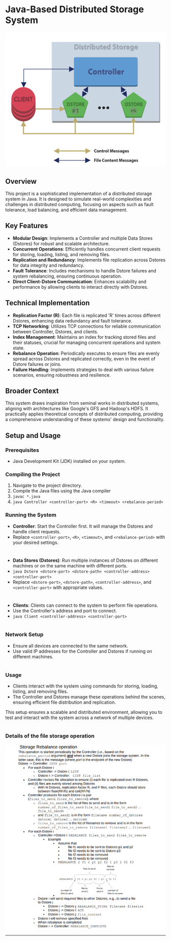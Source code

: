 # Java-Based Distributed Storage System

![Example Image](./YnzUALn.jpeg)

## Overview
This project is a sophisticated implementation of a distributed storage system in Java. It is designed to simulate real-world complexities and challenges in distributed computing, focusing on aspects such as fault tolerance, load balancing, and efficient data management.

## Key Features
- **Modular Design**: Implements a Controller and multiple Data Stores (Dstores) for robust and scalable architecture.
- **Concurrent Operations**: Efficiently handles concurrent client requests for storing, loading, listing, and removing files.
- **Replication and Redundancy**: Implements file replication across Dstores for data integrity and redundancy.
- **Fault Tolerance**: Includes mechanisms to handle Dstore failures and system rebalancing, ensuring continuous operation.
- **Direct Client-Dstore Communication**: Enhances scalability and performance by allowing clients to interact directly with Dstores.

## Technical Implementation
- **Replication Factor (R)**: Each file is replicated 'R' times across different Dstores, enhancing data redundancy and fault tolerance.
- **TCP Networking**: Utilizes TCP connections for reliable communication between Controller, Dstores, and clients.
- **Index Management**: Maintains an index for tracking stored files and their statuses, crucial for managing concurrent operations and system state.
- **Rebalance Operation**: Periodically executes to ensure files are evenly spread across Dstores and replicated correctly, even in the event of Dstore failures or joins.
- **Failure Handling**: Implements strategies to deal with various failure scenarios, ensuring robustness and resilience.

## Broader Context
This system draws inspiration from seminal works in distributed systems, aligning with architectures like Google's GFS and Hadoop's HDFS. It practically applies theoretical concepts of distributed computing, providing a comprehensive understanding of these systems' design and functionality.

## Setup and Usage

### Prerequisites
- Java Development Kit (JDK) installed on your system.

### Compiling the Project
1. Navigate to the project directory.
2. Compile the Java files using the Java compiler
3. ```javac *.java```
4. ```java Controller <controller-port> <R> <timeout> <rebalance-period>```

### Running the System
- **Controller**: Start the Controller first. It will manage the Dstores and handle client requests.
- Replace `<controller-port>`, `<R>`, `<timeout>`, and `<rebalance-period>` with your desired settings.

#

- **Data Stores (Dstores)**: Run multiple instances of Dstores on different machines or on the same machine with different ports.
- ```java Dstore <dstore-port> <dstore-path> <controller-address> <controller-port>```
- Replace `<dstore-port>`, `<dstore-path>`, `<controller-address>`, and `<controller-port>` with appropriate values. 

#

- **Clients**: Clients can connect to the system to perform file operations.
- Use the Controller's address and port to connect.
- ```java Client <controller-address> <controller-port>```

#

### Network Setup
- Ensure all devices are connected to the same network.
- Use valid IP addresses for the Controller and Dstores if running on different machines.

#

### Usage
- Clients interact with the system using commands for storing, loading, listing, and removing files.
- The Controller and Dstores manage these operations behind the scenes, ensuring efficient file distribution and replication.

This setup ensures a scalable and distributed environment, allowing you to test and interact with the system across a network of multiple devices.

#

### Details of the file storage operation

![Screenshot](rebalanceOperation.png)

---
